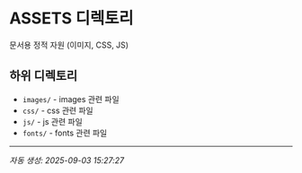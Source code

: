 # ASSETS 디렉토리

문서용 정적 자원 (이미지, CSS, JS)

## 하위 디렉토리

- `images/` - images 관련 파일
- `css/` - css 관련 파일
- `js/` - js 관련 파일
- `fonts/` - fonts 관련 파일

---
*자동 생성: 2025-09-03 15:27:27*
